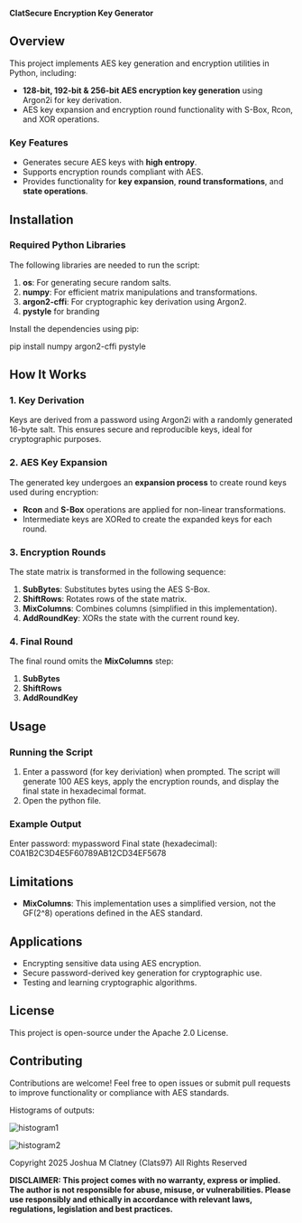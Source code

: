 **ClatSecure Encryption Key Generator**

## Overview
This project implements AES key generation and encryption utilities in Python, including:
- **128-bit, 192-bit & 256-bit AES encryption key generation** using Argon2i for key derivation.
- AES key expansion and encryption round functionality with S-Box, Rcon, and XOR operations.

### Key Features
- Generates secure AES keys with **high entropy**.
- Supports encryption rounds compliant with AES.
- Provides functionality for **key expansion**, **round transformations**, and **state operations**.

## Installation

### Required Python Libraries
The following libraries are needed to run the script:
1. **os**: For generating secure random salts.
2. **numpy**: For efficient matrix manipulations and transformations.
3. **argon2-cffi**: For cryptographic key derivation using Argon2.
4. **pystyle** for branding

Install the dependencies using pip:

pip install numpy argon2-cffi pystyle

## How It Works

### 1. Key Derivation
Keys are derived from a password using Argon2i with a randomly generated 16-byte salt.
This ensures secure and reproducible keys, ideal for cryptographic purposes.

### 2. AES Key Expansion
The generated key undergoes an **expansion process** to create round keys used during encryption:
- **Rcon** and **S-Box** operations are applied for non-linear transformations.
- Intermediate keys are XORed to create the expanded keys for each round.

### 3. Encryption Rounds
The state matrix is transformed in the following sequence:
1. **SubBytes**: Substitutes bytes using the AES S-Box.
2. **ShiftRows**: Rotates rows of the state matrix.
3. **MixColumns**: Combines columns (simplified in this implementation).
4. **AddRoundKey**: XORs the state with the current round key.

### 4. Final Round
The final round omits the **MixColumns** step:
1. **SubBytes**
2. **ShiftRows**
3. **AddRoundKey**

## Usage

### Running the Script
1. Enter a password (for key deriviation) when prompted. The script will generate 100 AES keys, apply the encryption rounds, and display the final state in hexadecimal format.
2. Open the python file.

### Example Output
Enter password: mypassword
Final state (hexadecimal):
C0A1B2C3D4E5F60789AB12CD34EF5678


## Limitations
- **MixColumns**: This implementation uses a simplified version, not the GF(2^8) operations defined in the AES standard.

## Applications
- Encrypting sensitive data using AES encryption.
- Secure password-derived key generation for cryptographic use.
- Testing and learning cryptographic algorithms.

## License
This project is open-source under the Apache 2.0 License.


## Contributing
Contributions are welcome! Feel free to open issues or submit pull requests to improve functionality or compliance with AES standards.

Histograms of outputs:

![histogram1](https://github.com/user-attachments/assets/6dab58b4-ec22-49ea-b6a5-8729ae4c398e)


![histogram2](https://github.com/user-attachments/assets/842ed410-c6d5-48bc-a733-cbf568d981b4)


Copyright 2025 Joshua M Clatney (Clats97) All Rights Reserved

**DISCLAIMER: This project comes with no warranty, express or implied. The author is not responsible for abuse, misuse, or vulnerabilities. Please use responsibly and ethically in accordance with relevant laws, regulations, legislation and best practices.**
